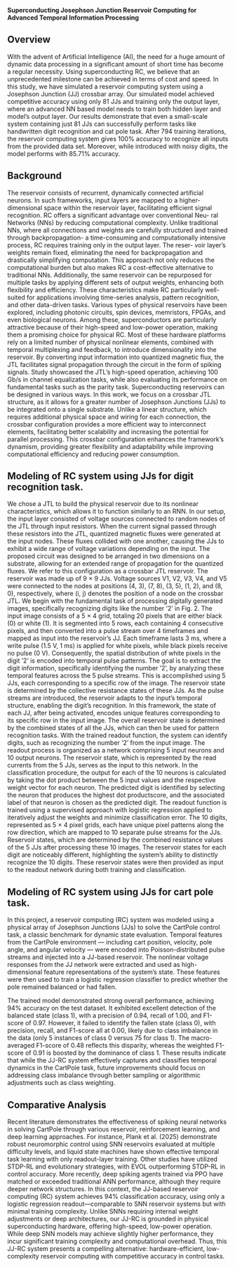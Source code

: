 **Superconducting Josephson Junction Reservoir Computing for Advanced Temporal Information Processing**


## Overview

With the advent of Artificial Intelligence (AI), the need
for a huge amount of dynamic data processing in a significant
amount of short time has become a regular necessity. Using
superconducting RC, we believe that an unprecedented milestone
can be achieved in terms of cost and speed. In this study,
we have simulated a reservoir computing system using
a Josephson Junction (JJ) crossbar array. Our simulated model
achieved competitive accuracy using only 81 JJs and training
only the output layer, where an advanced NN based model needs
to train both hidden layer and model’s output layer. Our results demonstrate that even a small-scale system containing just 81 JJs can successfully perform
tasks like handwritten digit recognition and cat pole task. After 794 training
iterations, the reservoir computing system gives 100% accuracy
to recognize all inputs from the provided data set. Moreover, while introduced with noisy digits, the model performs with 85.71% accuracy. 

## Background

The reservoir consists of recurrent, dynamically connected artificial neurons. In such frameworks, input layers are mapped to a higher-dimensional space within the reservoir layer, facilitating efficient signal recognition.
RC offers a significant advantage over conventional Neu-
ral Networks (NNs) by reducing computational complexity.
Unlike traditional NNs, where all connections and weights
are carefully structured and trained through backpropagation-
a time-consuming and computationally intensive process,
RC requires training only in the output layer. The reser-
voir layer’s weights remain fixed, eliminating the need for
backpropagation and drastically simplifying computation.
This approach not only reduces the computational burden
but also makes RC a cost-effective alternative to traditional
NNs. Additionally, the same reservoir can be repurposed for
multiple tasks by applying different sets of output weights,
enhancing both flexibility and efficiency. These characteristics
make RC particularly well-suited for applications involving
time-series analysis, pattern recognition, and other data-driven
tasks.
Various types of physical reservoirs have been explored,
including photonic circuits, spin devices, memristors, FPGAs, and even biological neurons. Among these, superconductors are particularly attractive because of their high-speed and low-power operation, making them a
promising choice for physical RC. Most of these hardware
platforms rely on a limited number of physical nonlinear
elements, combined with temporal multiplexing and feedback,
to introduce dimensionality into the reservoir. By converting input information
into quantized magnetic flux, the JTL facilitates signal propagation through the circuit in the form of spiking signals. 
Study showcased the JTL’s high-speed operation, achieving
100 Gb/s in channel equalization tasks, while also evaluating
its performance on fundamental tasks such as the parity task.
Superconducting reservoirs can be designed in various ways.
In this work, we focus on a crossbar JTL structure, as it allows
for a greater number of Josephson Junctions (JJs) to be integrated onto a single substrate. Unlike a linear structure, which
requires additional physical space and wiring for each connection, the crossbar configuration provides a more efficient
way to interconnect elements, facilitating better scalability and
increasing the potential for parallel processing. This crossbar
configuration enhances the framework’s dynamism, providing
greater flexibility and adaptability while improving computational efficiency and reducing power consumption. 


## Modeling of RC system using JJs for digit recognition task.

We chose a JTL to build the physical reservoir due to its
nonlinear characteristics, which allows it to function similarly
to an RNN. In our setup, the input layer consisted of voltage sources connected to random nodes of the JTL through input
resistors. When the current signal passed through these resistors into the JTL, quantized magnetic fluxes were generated
at the input nodes. These fluxes collided with one another,
causing the JJs to exhibit a wide range of voltage variations
depending on the input. The proposed circuit was designed to
be arranged in two dimensions on a substrate, allowing for an
extended range of propagation for the quantized fluxes. We
refer to this configuration as a crossbar JTL reservoir. The
reservoir was made up of 9 × 9 JJs. Voltage sources V1, V2,
V3, V4, and V5 were connected to the nodes at positions (4,
3), (7, 8), (3, 5), (1, 2), and (8, 0), respectively, where (i, j)
denotes the position of a node on the crossbar JTL.
We begin with the fundamental task of processing digitally generated images, specifically recognizing digits like the number ’2’ in Fig. 2. The input image consists of a 5 × 4 grid, totaling 20 pixels that are either black (0) or white (1). It is segmented into 5 rows, each containing 4 consecutive pixels,
and then converted into a pulse stream over 4 timeframes
and mapped as input into the reservoir’s JJ. Each timeframe
lasts 3 ms, where a write pulse (1.5 V, 1 ms) is applied for
white pixels, while black pixels receive no pulse (0 V).
Consequently, the spatial distribution of white pixels in the
digit ’2’ is encoded into temporal pulse patterns.
The goal is to extract the digit information, specifically
identifying the number ’2’, by analyzing these temporal features across the 5 pulse streams. This is accomplished using 5 JJs, each corresponding to a specific row of the image. The
reservoir state is determined by the collective resistance states
of these JJs. As the pulse streams are introduced, the reservoir
adapts to the input’s temporal structure, enabling the digit’s
recognition.
In this framework, the state of each JJ, after being activated,
encodes unique features corresponding to its specific row in
the input image. The overall reservoir state is determined by
the combined states of all the JJs, which can then be used for
pattern recognition tasks. With the trained readout function, the
system can identify digits, such as recognizing the number ’2’
from the input image.
The readout process is organized as a network comprising
5 input neurons and 10 output neurons. The reservoir state,
which is represented by the read currents from the 5 JJs, serves
as the input to this network. 
In the classification procedure, the output for each
of the 10 neurons is calculated by taking the dot
product between the 5 input values and the respective weight
vector for each neuron. The predicted digit is identified
by selecting the neuron that produces the highest dot productscore, and the associated label of that
neuron is chosen as the predicted digit. The readout function is trained using a supervised approach
with logistic regression applied to iteratively adjust the weights and
minimize classification error. The 10 digits, represented as 5 × 4 pixel grids, each have unique pixel patterns along the row direction,
which are mapped to 10 separate pulse streams for the JJs.
Reservoir states, which are determined by the combined resistance values of the 5 JJs
after processing these 10 images. The reservoir states for each digit are noticeably different, highlighting the system’s ability
to distinctly recognize the 10 digits. These reservoir states were then provided as input to the readout network during
both training and classification.

## Modeling of RC system using JJs for cart pole task.
In this project, a reservoir computing (RC) system was modeled using a physical array of Josephson Junctions (JJs) to solve the CartPole control task, a classic benchmark for dynamic state evaluation. Temporal features from the CartPole environment — including cart position, velocity, pole angle, and angular velocity — were encoded into Poisson-distributed pulse streams and injected into a JJ-based reservoir. The nonlinear voltage responses from the JJ network were extracted and used as high-dimensional feature representations of the system’s state. These features were then used to train a logistic regression classifier to predict whether the pole remained balanced or had fallen.

The trained model demonstrated strong overall performance, achieving 94% accuracy on the test dataset. It exhibited excellent detection of the balanced state (class 1), with a precision of 0.94, recall of 1.00, and F1-score of 0.97. However, it failed to identify the fallen state (class 0), with precision, recall, and F1-score all at 0.00, likely due to class imbalance in the data (only 5 instances of class 0 versus 75 for class 1). The macro-averaged F1-score of 0.48 reflects this disparity, whereas the weighted F1-score of 0.91 is boosted by the dominance of class 1. These results indicate that while the JJ-RC system effectively captures and classifies temporal dynamics in the CartPole task, future improvements should focus on addressing class imbalance through better sampling or algorithmic adjustments such as class weighting.

## Comparative Analysis
Recent literature demonstrates the effectiveness of spiking neural networks in solving CartPole through various reservoir, reinforcement learning, and deep learning approaches. For instance, Plank et al. (2025) demonstrate robust neuromorphic control using SNN reservoirs evaluated at multiple difficulty levels, and liquid state machines have shown effective temporal task learning with only readout-layer training. Other studies have utilized STDP-RL and evolutionary strategies, with EVOL outperforming STDP-RL in control accuracy. More recently, deep spiking agents trained via PPO have matched or exceeded traditional ANN performance, although they require deeper network structures. In this context, the JJ-based reservoir computing (RC) system achieves 94% classification accuracy, using only a logistic regression readout—comparable to SNN reservoir systems but with minimal training complexity. Unlike SNNs requiring internal weight adjustments or deep architectures, our JJ-RC is grounded in physical superconducting hardware, offering high-speed, low-power operation. While deep SNN models may achieve slightly higher performance, they incur significant training complexity and computational overhead. Thus, this JJ-RC system presents a compelling alternative: hardware-efficient, low-complexity reservoir computing with competitive accuracy in control tasks.


